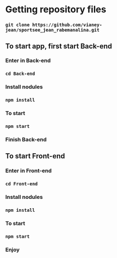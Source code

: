 # Getting repository files
### `git clone https://github.com/vianey-jean/sportsee_jean_rabemanalina.git`


## To start app, first start Back-end

### Enter in Back-end 
### `cd Back-end`

### Install nodules
### `npm install`

### To start
### `npm start`


### Finish Back-end


## To start Front-end

### Enter in Front-end 
### `cd Front-end`

### Install nodules
### `npm install`

### To start
### `npm start`


### Enjoy